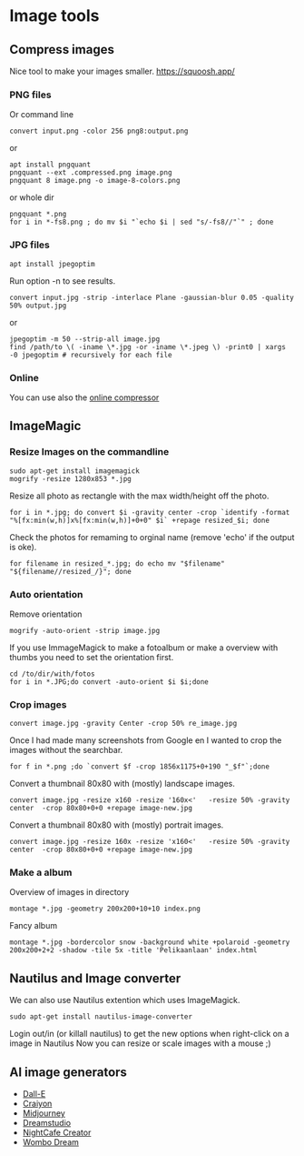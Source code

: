 # Image tools

## Compress images

Nice tool to make your images smaller. <https://squoosh.app/>

### PNG files

Or command line

    convert input.png -color 256 png8:output.png

or

    apt install pngquant
    pngquant --ext .compressed.png image.png
    pngquant 8 image.png -o image-8-colors.png

or whole dir

    pngquant *.png
    for i in *-fs8.png ; do mv $i "`echo $i | sed "s/-fs8//"`" ; done

### JPG files

    apt install jpegoptim

Run option -n to see results.

    convert input.jpg -strip -interlace Plane -gaussian-blur 0.05 -quality 50% output.jpg

or

    jpegoptim -m 50 --strip-all image.jpg
    find /path/to \( -iname \*.jpg -or -iname \*.jpeg \) -print0 | xargs -0 jpegoptim # recursively for each file

### Online

You can use also the [online compressor](https://compressor.io/)

## ImageMagic

### Resize Images on the commandline

    sudo apt-get install imagemagick
    mogrify -resize 1280x853 *.jpg

Resize all photo as rectangle with the max width/height off the photo.

    for i in *.jpg; do convert $i -gravity center -crop `identify -format "%[fx:min(w,h)]x%[fx:min(w,h)]+0+0" $i` +repage resized_$i; done

Check the photos for remaming to orginal name (remove 'echo' if the output is oke).


    for filename in resized_*.jpg; do echo mv "$filename" "${filename//resized_/}"; done


### Auto orientation

Remove orientation

    mogrify -auto-orient -strip image.jpg

If you use ImmageMagick to make a fotoalbum or make a overview with thumbs you need to set the orientation first.

    cd /to/dir/with/fotos
    for i in *.JPG;do convert -auto-orient $i $i;done

### Crop images

    convert image.jpg -gravity Center -crop 50% re_image.jpg

Once I had made many screenshots from Google en I wanted to crop the images without the searchbar.

    for f in *.png ;do `convert $f -crop 1856x1175+0+190 "_$f"`;done

Convert a thumbnail 80x80 with (mostly) landscape images.

    convert image.jpg -resize x160 -resize '160x<'   -resize 50% -gravity center  -crop 80x80+0+0 +repage image-new.jpg

Convert a thumbnail 80x80 with (mostly) portrait images.

    convert image.jpg -resize 160x -resize 'x160<'   -resize 50% -gravity center  -crop 80x80+0+0 +repage image-new.jpg

### Make a album

Overview of  images in directory

    montage *.jpg -geometry 200x200+10+10 index.png

Fancy album

    montage *.jpg -bordercolor snow -background white +polaroid -geometry 200x200+2+2 -shadow -tile 5x -title 'Pelikaanlaan' index.html

## Nautilus and Image converter

We can also use Nautilus extention which uses ImageMagick.

    sudo apt-get install nautilus-image-converter

Login out/in (or killall nautilus) to get the new options when right-click on a image in Nautilus
Now you can resize or scale images with a mouse ;)

## AI image generators

* [Dall-E](https://openai.com/dall-e-2/)
* [Craiyon](https://www.craiyon.com/)
* [Midjourney](https://www.midjourney.com/)
* [Dreamstudio](https://beta.dreamstudio.ai)
* [NightCafe Creator](https://creator.nightcafe.studio/create)
* [Wombo Dream](https://dream.ai/create)
